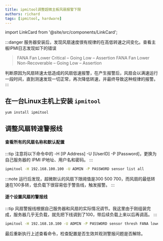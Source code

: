 ```yaml
---
title: ipmitool调整超微主板风扇报警下限
authors: richard
tags: [ipmitool, hardware]
---
```


import LinkCard from '@site/src/components/LinkCard';

:::danger
服务器安装后，发现风扇速度很有规律的在高低转速之间变化。查看主板IPMI日志发现如下的错误

> FANA Fan Lower Critical – Going Low – Assertion
> FANA Fan Lower Non-Recoverable – Going Low – Assertion

判断原因为风扇转速太低造成的风扇低速报警，在产生报警后，风扇会以满速运行一段时间，直到测速发现一切正常，再次降低转速，并最终导致这种规律的报警。
:::

## 在一台Linux主机上安装 `ipmitool`

```bash
yum install ipmitool
```

## 调整风扇转速警报线

#### 查看所有的风扇名称和默认配置

:::tip
注意将以下命令中的 -H [IP Address] -U [UserID] -P [Password]，更换为自己服务器的 IPMI IP地址、用户名和密码。
:::

```bash
ipmitool -H 192.168.100.100 -U ADMIN -P PASSWORD sensor list all
```

:::note
运行后发现，超微默认的风扇下限阈值是300 500 700，而风扇的最低转速在100多转，低负载下很容易低于警告线，触发报警。
:::


#### 逐个设置风扇的警报线

:::tip
风扇警报线根据自己服务器和风扇的实际情况调节。我这里由于刚组装完成，服务器几乎无负载，就先把下线调到了100，带后续负载上来以后再调高。
:::

```bash
ipmitool -H 192.168.10.100 -U ADMIN -P PASSWORD sensor thresh FANA lower 100 100 100
```
最后重新执行上述查看命令，检查配置是否生效并观测警报问题是否解除。
